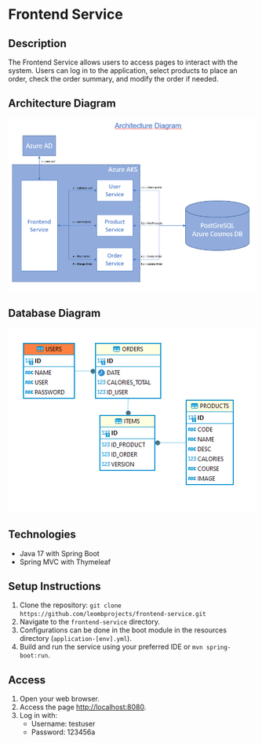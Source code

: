 # Frontend Service

## Description

The Frontend Service allows users to access pages to interact with the system. Users can log in to the application, select products to place an order, check the order summary, and modify the order if needed.

## Architecture Diagram

![img.png](architecture.png)

## Database Diagram

![img.png](database.png)

## Technologies

- Java 17 with Spring Boot
- Spring MVC with Thymeleaf

## Setup Instructions

1. Clone the repository: `git clone https://github.com/leombprojects/frontend-service.git`
2. Navigate to the `frontend-service` directory.
3. Configurations can be done in the boot module in the resources directory (`application-[env].yml`).
4. Build and run the service using your preferred IDE or `mvn spring-boot:run`.

## Access

1. Open your web browser.
2. Access the page [http://localhost:8080](http://localhost:8080).
3. Log in with:
    - Username: testuser
    - Password: 123456a